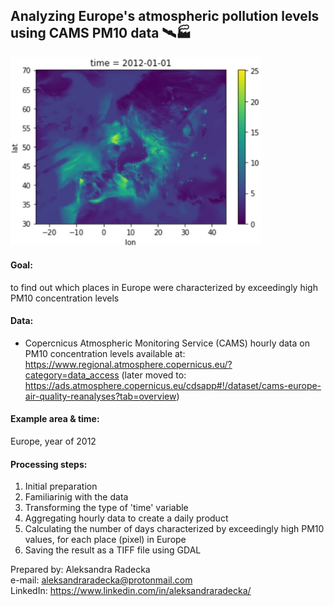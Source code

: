 ## Analyzing Europe's atmospheric pollution levels using CAMS PM10 data 🛰️🏭

<img src="image/cams_plot_cropped_to_content.jpg" alt="image" width="400" height="auto">

#### Goal: 
to find out which places in Europe were characterized by exceedingly high PM10 concentration levels

#### Data:
- Copercnicus Atmospheric Monitoring Service (CAMS) hourly data on PM10 concentration levels available at: https://www.regional.atmosphere.copernicus.eu/?category=data_access (later moved to: https://ads.atmosphere.copernicus.eu/cdsapp#!/dataset/cams-europe-air-quality-reanalyses?tab=overview)

#### Example area & time: 
Europe, year of 2012

#### Processing steps:
1. Initial preparation
2. Familiarinig with the data
3. Transforming the type of 'time' variable
4. Aggregating hourly data to create a daily product
5. Calculating the number of days characterized by exceedingly high PM10 values, for each place (pixel) in Europe
6. Saving the result as a TIFF file using GDAL

Prepared by: Aleksandra Radecka <br>
e-mail: aleksandraradecka@protonmail.com <br>
LinkedIn: https://www.linkedin.com/in/aleksandraradecka/
